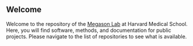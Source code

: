 ## Welcome

Welcome to the repository of the [Megason Lab](http://www.digitalfish.org/) at Harvard Medical School.
Here, you will find software, methods, and documentation for public projects.
Please navigate to the list of repositories to see what is available.
